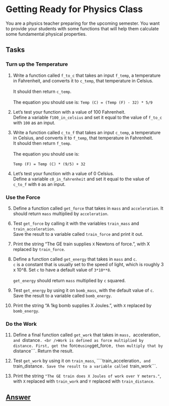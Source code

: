 # Getting Ready for Physics Class
You are a physics teacher preparing for the upcoming semester. You want to provide your students with some functions that will help them calculate some fundamental physical properties.

## Tasks

### Turn up the Temperature

1. Write a function called ```f_to_c``` that takes an input ```f_temp```, a temperature in Fahrenheit, and converts it to ```c_temp```, that temperature in Celsius.<br />
<br />It should then return ```c_temp```.<br />
<br />The equation you should use is: ```Temp (C) = (Temp (F) - 32) * 5/9```

2. Let’s test your function with a value of 100 Fahrenheit.
<br />Define a variable ```f100_in_celsius``` and set it equal to the value of ```f_to_c``` with ```100``` as an input.<br />

3. Write a function called ```c_to_f``` that takes an input ```c_temp```, a temperature in Celsius, and converts it to ```f_temp```, that temperature in Fahrenheit.
<br />It should then return ```f_temp```.<br />
<br />The equation you should use is:<br />
<br />```Temp (F) = Temp (C) * (9/5) + 32```<br />

4. Let’s test your function with a value of 0 Celsius.
<br />Define a variable ```c0_in_fahrenheit``` and set it equal to the value of ```c_to_f``` with ```0``` as an input.<br />

### Use the Force

5. Define a function called ```get_force``` that takes in ```mass``` and ```acceleration```. It should return ```mass``` multiplied by ```acceleration```.

6. Test ```get_force``` by calling it with the variables ```train_mass``` and ```train_acceleration```.
<br />Save the result to a variable called ```train_force``` and print it out.<br />

7. Print the string “The GE train supplies ```X``` Newtons of force.”, with X replaced by ```train_force```.

8. Define a function called ```get_energy``` that takes in ```mass``` and ```c```.
<br />```c``` is a constant that is usually set to the speed of light, which is roughly 3 x 10^8. Set ```c``` to have a default value of ```3*10**8```.<br />
<br />```get_energy``` should return ```mass``` multiplied by ```c``` squared.<br />

9. Test ```get_energy``` by using it on ```bomb_mass```, with the default value of ```c```. Save the result to a variable called ```bomb_energy```.

10. Print the string “A 1kg bomb supplies X Joules.”, with ```X``` replaced by ```bomb_energy```.

### Do the Work

11. Define a final function called ```get_work``` that takes in ```mass, ```acceleration```, and ```distance```.
<br />Work is defined as force multiplied by distance. First, get the ```force``` using ```get_force```, then multiply that by ```distance```. Return the result.<br />

12. Test ```get_work``` by using it on ```train_mass```, ````train_acceleration```, and ```train_distance```. Save the result to a variable called ```train_work```.

13. Print the string ```"The GE train does X Joules of work over Y meters."```, with ```X``` replaced with ```train_work``` and ```Y``` replaced with ```train_distance```.

## [Answer](answer.py)
